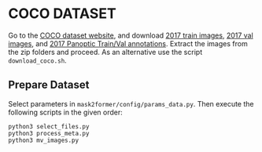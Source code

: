 # COCO DATASET

Go to the [COCO dataset website](https://cocodataset.org/#download), and download [2017 train images](http://images.cocodataset.org/zips/train2017.zip), [2017 val images](http://images.cocodataset.org/zips/val2017.zip), and [2017 Panoptic Train/Val annotations](http://images.cocodataset.org/annotations/panoptic_annotations_trainval2017.zip). Extract the images from the zip folders and proceed.
As an alternative use the script ```download_coco.sh```. 

## Prepare Dataset

Select parameters in `mask2former/config/params_data.py`. Then execute the following scripts in the given order:

```
python3 select_files.py
python3 process_meta.py
python3 mv_images.py
```
